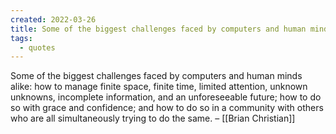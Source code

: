 ```yaml
---
created: 2022-03-26
title: Some of the biggest challenges faced by computers and human minds alike
tags:
  - quotes
---
```


Some of the biggest challenges faced by computers and human minds alike: how to manage finite space, finite time, limited attention, unknown unknowns, incomplete information, and an unforeseeable future; how to do so with grace and confidence; and how to do so in a community with others who are all simultaneously trying to do the same.  – [[Brian Christian]]
